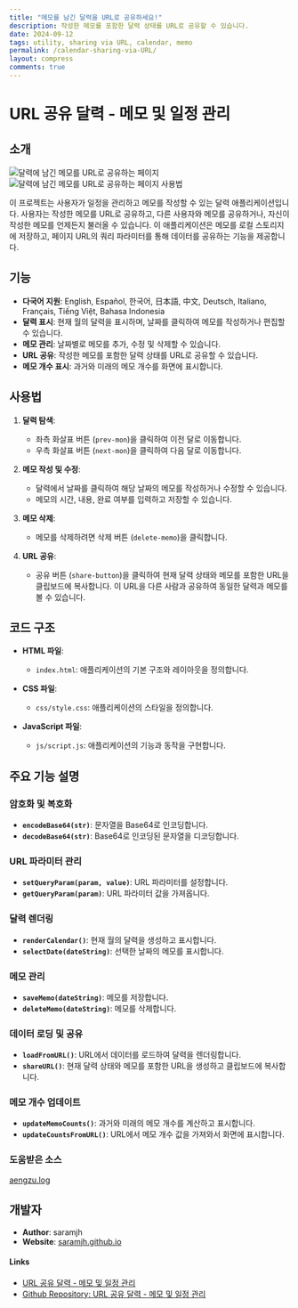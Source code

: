 ```yaml
---
title: "메모를 남긴 달력을 URL로 공유하세요!"
description: 작성한 메모를 포함한 달력 상태를 URL로 공유할 수 있습니다.
date: 2024-09-12
tags: utility, sharing via URL, calendar, memo
permalink: /calendar-sharing-via-URL/
layout: compress
comments: true
---
```


# URL 공유 달력 - 메모 및 일정 관리

## 소개

<img src="{{site.assets}}{{ page.permalink }}366762842-9ead0fd1-97c8-47e4-9743-111ec526303a.png" alt="달력에 남긴 메모를 URL로 공유하는 페이지">
<img src="{{site.assets}}{{ page.permalink }}tutorial.gif" alt="달력에 남긴 메모를 URL로 공유하는 페이지 사용법">

이 프로젝트는 사용자가 일정을 관리하고 메모를 작성할 수 있는 달력 애플리케이션입니다. 사용자는 작성한 메모를 URL로 공유하고, 다른 사용자와 메모를 공유하거나, 자신이 작성한 메모를 언제든지 불러올 수 있습니다. 이 애플리케이션은 메모를 로컬 스토리지에 저장하고, 페이지 URL의 쿼리 파라미터를 통해 데이터를 공유하는 기능을 제공합니다.

## 기능

- **다국어 지원**: English, Español, 한국어, 日本語, 中文, Deutsch, Italiano, Français, Tiếng Việt, Bahasa Indonesia
- **달력 표시**: 현재 월의 달력을 표시하며, 날짜를 클릭하여 메모를 작성하거나 편집할 수 있습니다.
- **메모 관리**: 날짜별로 메모를 추가, 수정 및 삭제할 수 있습니다.
- **URL 공유**: 작성한 메모를 포함한 달력 상태를 URL로 공유할 수 있습니다.
- **메모 개수 표시**: 과거와 미래의 메모 개수를 화면에 표시합니다.

## 사용법

1. **달력 탐색**:

   - 좌측 화살표 버튼 (`prev-mon`)을 클릭하여 이전 달로 이동합니다.
   - 우측 화살표 버튼 (`next-mon`)을 클릭하여 다음 달로 이동합니다.

2. **메모 작성 및 수정**:

   - 달력에서 날짜를 클릭하여 해당 날짜의 메모를 작성하거나 수정할 수 있습니다.
   - 메모의 시간, 내용, 완료 여부를 입력하고 저장할 수 있습니다.

3. **메모 삭제**:

   - 메모를 삭제하려면 삭제 버튼 (`delete-memo`)을 클릭합니다.

4. **URL 공유**:
   - 공유 버튼 (`share-button`)을 클릭하여 현재 달력 상태와 메모를 포함한 URL을 클립보드에 복사합니다. 이 URL을 다른 사람과 공유하여 동일한 달력과 메모를 볼 수 있습니다.

## 코드 구조

- **HTML 파일**:

  - `index.html`: 애플리케이션의 기본 구조와 레이아웃을 정의합니다.

- **CSS 파일**:

  - `css/style.css`: 애플리케이션의 스타일을 정의합니다.

- **JavaScript 파일**:
  - `js/script.js`: 애플리케이션의 기능과 동작을 구현합니다.

## 주요 기능 설명

### 암호화 및 복호화

- **`encodeBase64(str)`**: 문자열을 Base64로 인코딩합니다.
- **`decodeBase64(str)`**: Base64로 인코딩된 문자열을 디코딩합니다.

### URL 파라미터 관리

- **`setQueryParam(param, value)`**: URL 파라미터를 설정합니다.
- **`getQueryParam(param)`**: URL 파라미터 값을 가져옵니다.

### 달력 렌더링

- **`renderCalendar()`**: 현재 월의 달력을 생성하고 표시합니다.
- **`selectDate(dateString)`**: 선택한 날짜의 메모를 표시합니다.

### 메모 관리

- **`saveMemo(dateString)`**: 메모를 저장합니다.
- **`deleteMemo(dateString)`**: 메모를 삭제합니다.

### 데이터 로딩 및 공유

- **`loadFromURL()`**: URL에서 데이터를 로드하여 달력을 렌더링합니다.
- **`shareURL()`**: 현재 달력 상태와 메모를 포함한 URL을 생성하고 클립보드에 복사합니다.

### 메모 개수 업데이트

- **`updateMemoCounts()`**: 과거와 미래의 메모 개수를 계산하고 표시합니다.
- **`updateCountsFromURL()`**: URL에서 메모 개수 값을 가져와서 화면에 표시합니다.

### 도움받은 소스

[aengzu.log](https://velog.io/@aengzu/2024-%EB%8F%99%EA%B8%B0%EA%B3%84%EC%A0%88-%EB%AA%A8%EA%B0%81%EC%BD%94-3%ED%9A%8C%EC%B0%A8-html-css-js-%EB%A1%9C-%EC%BA%98%EB%A6%B0%EB%8D%94-%EC%9B%B9%ED%8E%98%EC%9D%B4%EC%A7%80-%EC%A0%9C%EC%9E%91%ED%95%98%EA%B8%B0)

## 개발자

- **Author**: saramjh
- **Website**: [saramjh.github.io](https://saramjh.github.io)

#### Links

- [URL 공유 달력 - 메모 및 일정 관리](https://saramjh.github.io/URLschedule)
- [Github Repository: URL 공유 달력 - 메모 및 일정 관리](https://github.com/saramjh/URLschedule)
